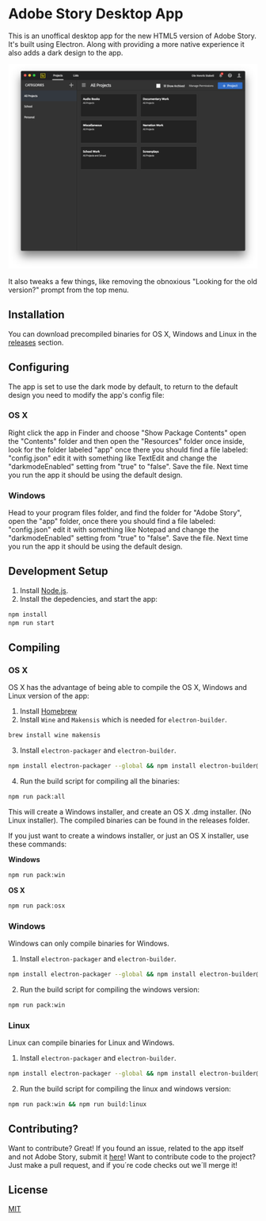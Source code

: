 # Adobe Story Desktop App

This is an unoffical desktop app for the new HTML5 version of Adobe Story. It's built using Electron. Along with providing a more native experience it also adds a dark design to the app.

![](demo.png)

It also tweaks a few things, like removing the obnoxious "Looking for the old version?" prompt from the top menu.

## Installation
You can download precompiled binaries for OS X, Windows and Linux in the [releases](https://github.com/Hennamann/Adobe-Story-Desktop-App/releases) section.

## Configuring
The app is set to use the dark mode by default, to return to the default design you need to modify the app's config file:

### OS X
Right click the app in Finder and choose "Show Package Contents" open the "Contents" folder and then open the "Resources" folder once inside, look for the folder labeled "app" once there you should find a file labeled: "config.json" edit it with something like TextEdit and change the "darkmodeEnabled" setting from "true" to "false". Save the file.
Next time you run the app it should be using the default design.

### Windows 
Head to your program files folder, and find the folder for "Adobe Story", open the "app" folder, once there you should find a file labeled: "config.json" edit it with something like Notepad and change the "darkmodeEnabled" setting from "true" to "false". Save the file.
Next time you run the app it should be using the default design.

## Development Setup

1. Install [Node.js](https://nodejs.org/).
2. Install the depedencies, and start the app:

```sh
npm install
npm run start
```

## Compiling

### OS X
OS X has the advantage of being able to compile the OS X, Windows and Linux version of the app:

1. Install [Homebrew](http://brew.sh/)
2. Install `Wine` and `Makensis` which is needed for `electron-builder`.
```sh
brew install wine makensis
```
3. Install `electron-packager` and `electron-builder`.
```sh
npm install electron-packager --global && npm install electron-builder@1.1.0 --global
```
4. Run the build script for compiling all the binaries:
```sh
npm run pack:all
```
This will create a Windows installer, and create an OS X .dmg installer. (No Linux installer). The compiled binaries can be found in the releases folder.

If you just want to create a windows installer, or just an OS X installer, use these commands:

**Windows**
```sh
npm run pack:win
```
**OS X**
```sh
npm run pack:osx
```
### Windows
Windows can only compile binaries for Windows.
1. Install `electron-packager` and `electron-builder`.
```sh
npm install electron-packager --global && npm install electron-builder@1.1.0 --global
```
2. Run the build script for compiling the windows version:
```sh
npm run pack:win
```

### Linux
Linux can compile binaries for Linux and Windows.
1. Install `electron-packager` and `electron-builder`.
```sh
npm install electron-packager --global && npm install electron-builder@1.1.0 --global
```
2. Run the build script for compiling the linux and windows version:
```sh
npm run pack:win && npm run build:linux
```
## Contributing?
Want to contribute? Great!
If you found an issue, related to the app itself and not Adobe Story, submit it [here](https://github.com/Hennamann/Adobe-Story-Desktop-App/issues)!
Want to contribute code to the project? Just make a pull request, and if you´re code checks out we´ll merge it!

## License
[MIT](LICENSE.md)
